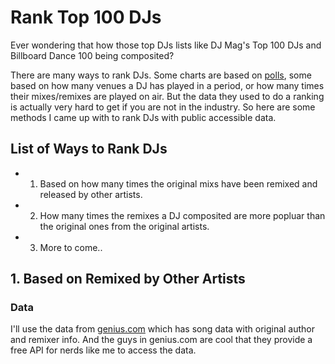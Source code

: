 # Rank Top 100 DJs

Ever wondering that how those top DJs lists like DJ Mag's Top 100 DJs and Billboard Dance 100 being composited? 

There are many ways to rank DJs. Some charts are based on [polls](https://djmag.com/news/top-100-djs-poll-2018-next-50), some based on how many venues a DJ has played in a period, or how many times their mixes/remixes are played on air. But the data they used to do a ranking is actually very hard to get if you are not in the industry. So here are some methods I came up with to rank DJs with public accessible data.

## List of Ways to Rank DJs 
- 1. Based on how many times the original mixs have been remixed and released by other artists.
- 2. How many times the remixes a DJ composited are more popluar than the original ones from the original artists.
- 3. More to come..


## 1. Based on Remixed by Other Artists

### Data

I'll use the data from [genius.com](https://genius.com/) which has song data with original author and remixer info. And the guys in genius.com are cool that they provide a free API for nerds like me to access the data.
